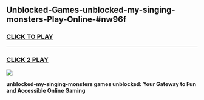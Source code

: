 
## Unblocked-Games-unblocked-my-singing-monsters-Play-Online-#nw96f
<h3>
<a href="https://premium.freeplayer.one?title=unblocked-my-singing-monsters&ref=24F">CLICK TO PLAY</a></h3>
<hr>

<h3>
<a href="https://premium.freeplayer.one?title=unblocked-my-singing-monsters&ref=24F">CLICK 2 PLAY</a>
  
</h3>

<a href="https://premium.freeplayer.one?title=unblocked-my-singing-monsters&ref=24F/"><img src="https://clearcache.store/games.png"></a>


**unblocked-my-singing-monsters games unblocked: Your Gateway to Fun and Accessible Online Gaming**

